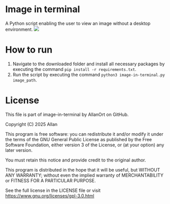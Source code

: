 # Image in terminal
A Python script enabling the user to view an image without a desktop environment.
![](https://allanortegren.se/assets/images/bild_i_terminalen.png)

# How to run
1. Navigate to the downloaded folder and install all necessary packages by executing the command `pip install -r requirements.txt`.
2. Run the script by executing the command `python3 image-in-terminal.py image_path`.

# License
This file is part of image-in-terminal by AllanOrt on GitHub.

Copyright (C) 2025 Allan

This program is free software: you can redistribute it and/or modify
it under the terms of the GNU General Public License as published by
the Free Software Foundation, either version 3 of the License, or
(at your option) any later version.

You must retain this notice and provide credit to the original author.

This program is distributed in the hope that it will be useful,
but WITHOUT ANY WARRANTY; without even the implied warranty of
MERCHANTABILITY or FITNESS FOR A PARTICULAR PURPOSE.

See the full license in the LICENSE file or visit https://www.gnu.org/licenses/gpl-3.0.html
